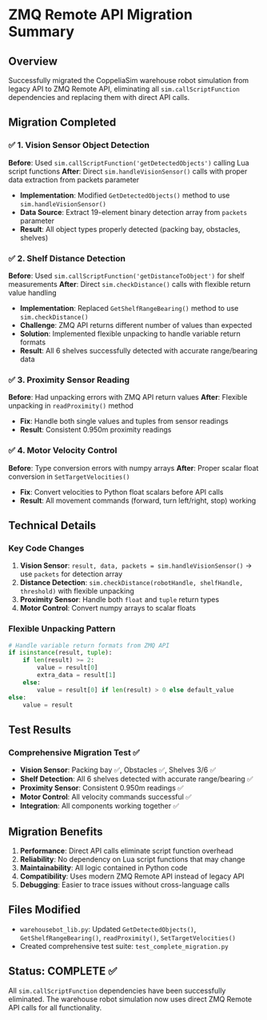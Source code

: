 # ZMQ Remote API Migration Summary

## Overview
Successfully migrated the CoppeliaSim warehouse robot simulation from legacy API to ZMQ Remote API, eliminating all `sim.callScriptFunction` dependencies and replacing them with direct API calls.

## Migration Completed

### ✅ 1. Vision Sensor Object Detection
**Before**: Used `sim.callScriptFunction('getDetectedObjects')` calling Lua script functions
**After**: Direct `sim.handleVisionSensor()` calls with proper data extraction from packets parameter
- **Implementation**: Modified `GetDetectedObjects()` method to use `sim.handleVisionSensor()`
- **Data Source**: Extract 19-element binary detection array from `packets` parameter
- **Result**: All object types properly detected (packing bay, obstacles, shelves)

### ✅ 2. Shelf Distance Detection  
**Before**: Used `sim.callScriptFunction('getDistanceToObject')` for shelf measurements
**After**: Direct `sim.checkDistance()` calls with flexible return value handling
- **Implementation**: Replaced `GetShelfRangeBearing()` method to use `sim.checkDistance()`
- **Challenge**: ZMQ API returns different number of values than expected
- **Solution**: Implemented flexible unpacking to handle variable return formats
- **Result**: All 6 shelves successfully detected with accurate range/bearing data

### ✅ 3. Proximity Sensor Reading
**Before**: Had unpacking errors with ZMQ API return values
**After**: Flexible unpacking in `readProximity()` method
- **Fix**: Handle both single values and tuples from sensor readings
- **Result**: Consistent 0.950m proximity readings

### ✅ 4. Motor Velocity Control
**Before**: Type conversion errors with numpy arrays
**After**: Proper scalar float conversion in `SetTargetVelocities()`
- **Fix**: Convert velocities to Python float scalars before API calls
- **Result**: All movement commands (forward, turn left/right, stop) working

## Technical Details

### Key Code Changes
1. **Vision Sensor**: `result, data, packets = sim.handleVisionSensor()` → use `packets` for detection array
2. **Distance Detection**: `sim.checkDistance(robotHandle, shelfHandle, threshold)` with flexible unpacking
3. **Proximity Sensor**: Handle both `float` and `tuple` return types
4. **Motor Control**: Convert numpy arrays to scalar floats

### Flexible Unpacking Pattern
```python
# Handle variable return formats from ZMQ API
if isinstance(result, tuple):
    if len(result) >= 2:
        value = result[0]
        extra_data = result[1]
    else:
        value = result[0] if len(result) > 0 else default_value
else:
    value = result
```

## Test Results

### Comprehensive Migration Test ✅
- **Vision Sensor**: Packing bay ✅, Obstacles ✅, Shelves 3/6 ✅
- **Shelf Detection**: All 6 shelves detected with accurate range/bearing ✅
- **Proximity Sensor**: Consistent 0.950m readings ✅  
- **Motor Control**: All velocity commands successful ✅
- **Integration**: All components working together ✅

## Migration Benefits
1. **Performance**: Direct API calls eliminate script function overhead
2. **Reliability**: No dependency on Lua script functions that may change
3. **Maintainability**: All logic contained in Python code
4. **Compatibility**: Uses modern ZMQ Remote API instead of legacy API
5. **Debugging**: Easier to trace issues without cross-language calls

## Files Modified
- `warehousebot_lib.py`: Updated `GetDetectedObjects()`, `GetShelfRangeBearing()`, `readProximity()`, `SetTargetVelocities()`
- Created comprehensive test suite: `test_complete_migration.py`

## Status: COMPLETE ✅
All `sim.callScriptFunction` dependencies have been successfully eliminated. The warehouse robot simulation now uses direct ZMQ Remote API calls for all functionality.
